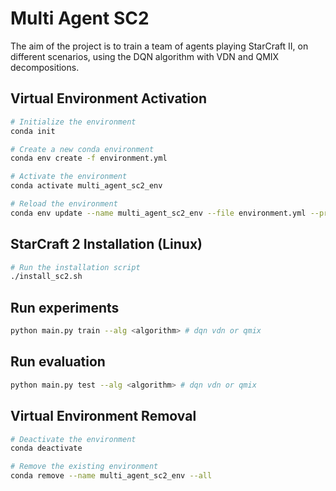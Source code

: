 # Multi Agent SC2
The aim of the project is to train a team of agents playing StarCraft II, on different scenarios, using the DQN algorithm with VDN and QMIX decompositions.

## Virtual Environment Activation
```bash
# Initialize the environment
conda init

# Create a new conda environment
conda env create -f environment.yml

# Activate the environment
conda activate multi_agent_sc2_env

# Reload the environment
conda env update --name multi_agent_sc2_env --file environment.yml --prune
```

## StarCraft 2 Installation (Linux)
```bash
# Run the installation script
./install_sc2.sh
```

## Run experiments
```bash
python main.py train --alg <algorithm> # dqn vdn or qmix 
```

## Run evaluation
```bash
python main.py test --alg <algorithm> # dqn vdn or qmix 
```

## Virtual Environment Removal
```bash
# Deactivate the environment
conda deactivate

# Remove the existing environment
conda remove --name multi_agent_sc2_env --all
```